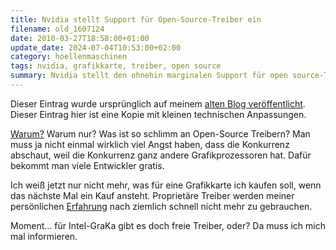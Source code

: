 ```yaml
---
title: Nvidia stellt Support für Open-Source-Treiber ein
filename: old_1607124
date: 2010-03-27T18:58:00+01:00
update_date: 2024-07-04T10:53:00+02:00
category: hoellenmaschinen
tags: nvidia, grafikkarte, treiber, open source
summary: Nvidia stellt den ohnehin marginalen Support für open source-Treiber ein.
---
```

Dieser Eintrag wurde ursprünglich auf meinem [alten Blog veröffentlicht](https://stu.blogger.de/stories/1607124/). Dieser Eintrag hier ist eine Kopie mit kleinen technischen Anpassungen.

[Warum?](http://hardware.slashdot.org/story/10/03/26/2240250/Nvidia-Drops-Support-For-Its-Open-Source-Driver) Warum nur? Was ist so schlimm an Open-Source Treibern? Man muss ja nicht einmal wirklich viel Angst haben, dass die Konkurrenz abschaut, weil die Konkurrenz ganz andere Grafikprozessoren hat. Dafür bekommt man viele Entwickler gratis.

Ich weiß jetzt nur nicht mehr, was für eine Grafikkarte ich kaufen soll, wenn das nächste Mal ein Kauf ansteht. Proprietäre Treiber werden meiner persönlichen [Erfahrung](/blogposts/old_1449488) nach ziemlich schnell nicht mehr zu gebrauchen.

Moment… für Intel-GraKa gibt es doch freie Treiber, oder? Da muss ich mich mal informieren.
